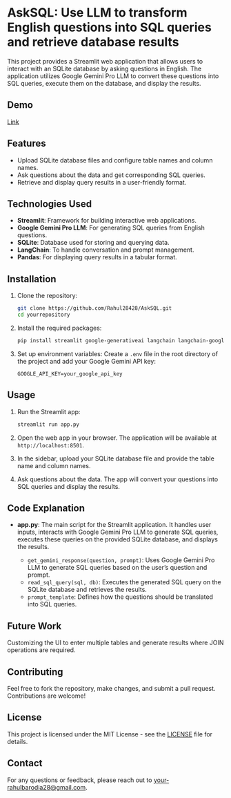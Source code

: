 # AskSQL: Use LLM to transform English questions into SQL queries and retrieve database results

This project provides a Streamlit web application that allows users to interact with an SQLite database by asking questions in English. The application utilizes Google Gemini Pro LLM to convert these questions into SQL queries, execute them on the database, and display the results.

## Demo

<a href="https://www.loom.com/share/126f6637de07465dbf88267b341cdfb6?sid=bfb65b01-bf84-43e2-9cc6-0a084962e771"> Link </a>

## Features

- Upload SQLite database files and configure table names and column names.
- Ask questions about the data and get corresponding SQL queries.
- Retrieve and display query results in a user-friendly format.

## Technologies Used

- **Streamlit**: Framework for building interactive web applications.
- **Google Gemini Pro LLM**: For generating SQL queries from English questions.
- **SQLite**: Database used for storing and querying data.
- **LangChain**: To handle conversation and prompt management.
- **Pandas**: For displaying query results in a tabular format.

## Installation

1. Clone the repository:
    ```bash
    git clone https://github.com/Rahul28428/AskSQL.git
    cd yourrepository
    ```

2. Install the required packages:
    ```bash
    pip install streamlit google-generativeai langchain langchain-google-genai pandas python-dotenv
    ```

3. Set up environment variables:
    Create a `.env` file in the root directory of the project and add your Google Gemini API key:
    ```
    GOOGLE_API_KEY=your_google_api_key
    ```

## Usage

1. Run the Streamlit app:
    ```bash
    streamlit run app.py
    ```

2. Open the web app in your browser. The application will be available at `http://localhost:8501`.

3. In the sidebar, upload your SQLite database file and provide the table name and column names.

4. Ask questions about the data. The app will convert your questions into SQL queries and display the results.

## Code Explanation

- **app.py**: The main script for the Streamlit application. It handles user inputs, interacts with Google Gemini Pro LLM to generate SQL queries, executes these queries on the provided SQLite database, and displays the results.

    - `get_gemini_response(question, prompt)`: Uses Google Gemini Pro LLM to generate SQL queries based on the user’s question and prompt.
    - `read_sql_query(sql, db)`: Executes the generated SQL query on the SQLite database and retrieves the results.
    - `prompt_template`: Defines how the questions should be translated into SQL queries.
 
## Future Work

Customizing the UI to enter multiple tables and generate results where JOIN operations are required.

## Contributing

Feel free to fork the repository, make changes, and submit a pull request. Contributions are welcome!

## License

This project is licensed under the MIT License - see the [LICENSE](LICENSE) file for details.

## Contact

For any questions or feedback, please reach out to [your-rahulbarodia28@gmail.com](mailto:rahulbarodia28@gmail.com).

